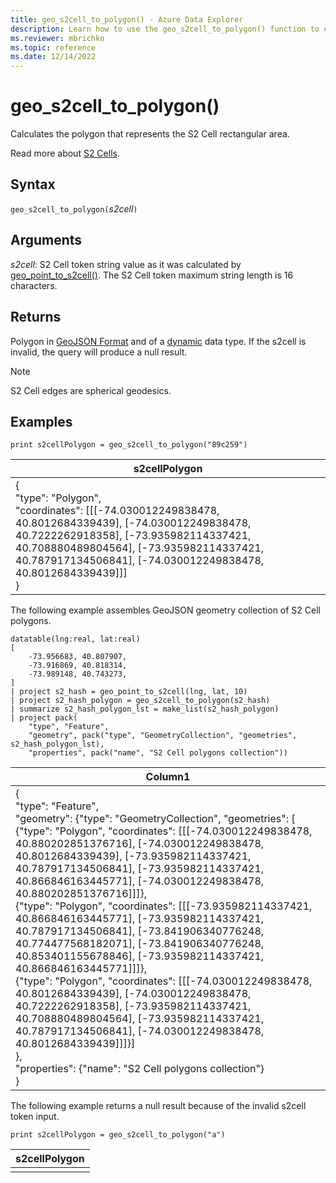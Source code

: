 ```yaml
---
title: geo_s2cell_to_polygon() - Azure Data Explorer
description: Learn how to use the geo_s2cell_to_polygon() function to calculate the polygon that represents the S2 Cell rectangular area.
ms.reviewer: mbrichko
ms.topic: reference
ms.date: 12/14/2022
---
```

# geo_s2cell_to_polygon()

Calculates the polygon that represents the S2 Cell rectangular area.

Read more about [S2 Cells](https://s2geometry.io/devguide/s2cell_hierarchy).

## Syntax

`geo_s2cell_to_polygon(`*s2cell*`)`

## Arguments

*s2cell*: S2 Cell token string value as it was calculated by [geo_point_to_s2cell()](geo-point-to-s2cell-function.md). The S2 Cell token maximum string length is 16 characters.

## Returns

Polygon in [GeoJSON Format](https://tools.ietf.org/html/rfc7946) and of a [dynamic](./scalar-data-types/dynamic.md) data type. If the s2cell is invalid, the query will produce a null result.

> [!NOTE]
> S2 Cell edges are spherical geodesics.

## Examples

<!-- csl: https://help.kusto.windows.net/Samples -->
```kusto
print s2cellPolygon = geo_s2cell_to_polygon("89c259")
```

|s2cellPolygon|
|---|
|{<br>"type": "Polygon",<br>"coordinates": [[[-74.030012249838478, 40.8012684339439], [-74.030012249838478, 40.7222262918358], [-73.935982114337421, 40.708880489804564], [-73.935982114337421, 40.787917134506841], [-74.030012249838478, 40.8012684339439]]]<br>}|

The following example assembles GeoJSON geometry collection of S2 Cell polygons.

<!-- csl: https://help.kusto.windows.net/Samples -->
```kusto
datatable(lng:real, lat:real)
[
    -73.956683, 40.807907,
    -73.916869, 40.818314,
    -73.989148, 40.743273,
]
| project s2_hash = geo_point_to_s2cell(lng, lat, 10)
| project s2_hash_polygon = geo_s2cell_to_polygon(s2_hash)
| summarize s2_hash_polygon_lst = make_list(s2_hash_polygon)
| project pack(
    "type", "Feature",
    "geometry", pack("type", "GeometryCollection", "geometries", s2_hash_polygon_lst),
    "properties", pack("name", "S2 Cell polygons collection"))
```

|Column1|
|---|
|{<br>"type": "Feature",<br>"geometry": {"type": "GeometryCollection", "geometries": [<br>{"type": "Polygon", "coordinates": [[[-74.030012249838478, 40.880202851376716], [-74.030012249838478, 40.8012684339439], [-73.935982114337421, 40.787917134506841], [-73.935982114337421, 40.866846163445771], [-74.030012249838478, 40.880202851376716]]]},<br>{"type": "Polygon", "coordinates": [[[-73.935982114337421, 40.866846163445771], [-73.935982114337421, 40.787917134506841], [-73.841906340776248, 40.774477568182071], [-73.841906340776248, 40.853401155678846], [-73.935982114337421, 40.866846163445771]]]},<br>{"type": "Polygon", "coordinates": [[[-74.030012249838478, 40.8012684339439], [-74.030012249838478, 40.7222262918358], [-73.935982114337421, 40.708880489804564], [-73.935982114337421, 40.787917134506841], [-74.030012249838478, 40.8012684339439]]]}]<br>},<br> "properties": {"name": "S2 Cell polygons collection"}<br>}|

The following example returns a null result because of the invalid s2cell token input.

<!-- csl: https://help.kusto.windows.net/Samples -->
```kusto
print s2cellPolygon = geo_s2cell_to_polygon("a")
```

|s2cellPolygon|
|---|
||

